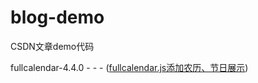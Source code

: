 # blog-demo
CSDN文章demo代码

fullcalendar-4.4.0 - - - ([fullcalendar.js添加农历、节日展示](https://blog.csdn.net/weixin_38361925/article/details/83868957))
